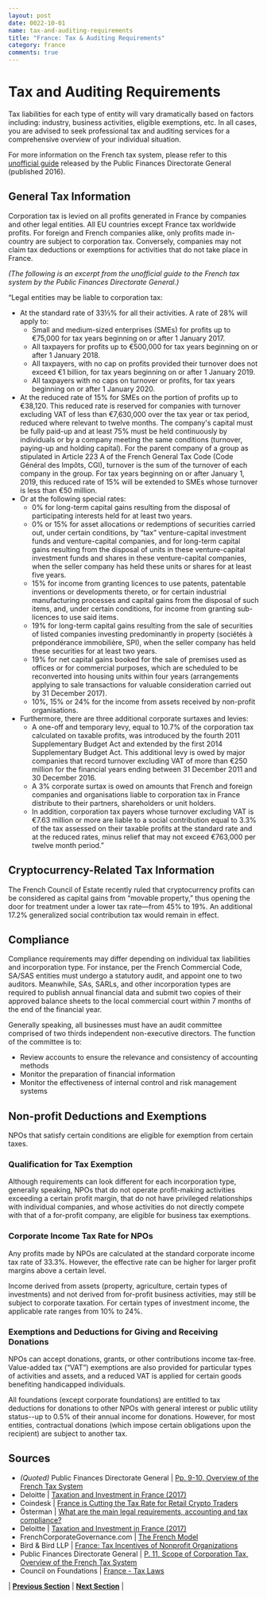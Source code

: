 ```yaml
---
layout: post
date: 0022-10-01
name: tax-and-auditing-requirements
title: "France: Tax & Auditing Requirements"
category: france
comments: true
---
```


# Tax and Auditing Requirements

Tax liabilities for each type of entity will vary dramatically based on factors including: industry, business activities, eligible exemptions, etc. In all cases, you are advised to seek professional tax and auditing services for a comprehensive overview of your individual situation.

For more information on the French tax system, please refer to this [unofficial guide](https://www.impots.gouv.fr/portail/files/media/1_metier/5_international/french_tax_system.pdf) released by the Public Finances Directorate General (published 2016). 

## General Tax Information

Corporation tax is levied on all profits generated in France by companies and other legal entities. All EU countries except France tax worldwide profits. For foreign and French companies alike, only profits made in-country are subject to corporation tax. Conversely, companies may not claim tax deductions or exemptions for activities that do not take place in France. 

*(The following is an excerpt from the unofficial guide to the French tax system by the Public Finances Directorate General.)* 

“Legal entities may be liable to corporation tax:
- At the standard rate of 33⅓% for all their activities. A rate of 28% will apply to: 
  - Small and medium-sized enterprises (SMEs) for profits up to €75,000 for tax years beginning on or after 1 January 2017. 
  - All taxpayers for profits up to €500,000 for tax years beginning on or after 1 January 2018. 
  - All taxpayers, with no cap on profits provided their turnover does not exceed €1 billion, for tax years beginning on or after 1 January 2019.
  - All taxpayers with no caps on turnover or profits, for tax years beginning on or after 1 January 2020.
- At the reduced rate of 15% for SMEs on the portion of profits up to €38,120. This reduced rate is reserved for companies with turnover excluding VAT of less than €7,630,000 over the tax year or tax period, reduced where relevant to twelve months. The company's capital must be fully paid-up and at least 75% must be held continuously by individuals or by a company meeting the same conditions (turnover, paying-up and holding capital). For the parent company of a group as stipulated in Article 223 A of the French General Tax Code (Code Général des Impôts, CGI), turnover is the sum of the turnover of each company in the group. 
For tax years beginning on or after January 1, 2019, this reduced rate of 15% will be extended to SMEs whose turnover is less than €50 million. 
- Or at the following special rates: 
  - 0% for long-term capital gains resulting from the disposal of participating interests held for at least two years. 
  - 0% or 15% for asset allocations or redemptions of securities carried out, under certain conditions, by “tax” venture-capital investment funds and venture-capital companies, and for long-term capital gains resulting from the disposal of units in these venture-capital investment funds and shares in these venture-capital companies, when the seller company has held these units or shares for at least five years. 
  - 15% for income from granting licences to use patents, patentable inventions or developments thereto, or for certain industrial manufacturing processes and capital gains from the disposal of such items, and, under certain conditions, for income from granting sub-licences to use said items.
  - 19% for long-term capital gains resulting from the sale of securities of listed companies investing predominantly in property (sociétés à prépondérance immobilière, SPI), when the seller company has held these securities for at least two years. 
  - 19% for net capital gains booked for the sale of premises used as offices or for commercial purposes, which are scheduled to be reconverted into housing units within four years (arrangements applying to sale transactions for valuable consideration carried out by 31 December 2017). 
  - 10%, 15% or 24% for the income from assets received by non-profit organisations. 
- Furthermore, there are three additional corporate surtaxes and levies: 
  - A one-off and temporary levy, equal to 10.7% of the corporation tax calculated on taxable profits, was introduced by the fourth 2011 Supplementary Budget Act and extended by the first 2014 Supplementary Budget Act. This additional levy is owed by major companies that record turnover excluding VAT of more than €250 million for the financial years ending between 31 December 2011 and 30 December 2016. 
  - A 3% corporate surtax is owed on amounts that French and foreign companies and organisations liable to corporation tax in France distribute to their partners, shareholders or unit holders.  
  - In addition, corporation tax payers whose turnover excluding VAT is €7.63 million or more are liable to a social contribution equal to 3.3% of the tax assessed on their taxable profits at the standard rate and at the reduced rates, minus relief that may not exceed €763,000 per twelve month period.” 

## Cryptocurrency-Related Tax Information
The French Council of Estate recently ruled that cryptocurrency profits can be considered as capital gains from “movable property,” thus opening the door for treatment under a lower tax rate&mdash;from 45% to 19%. An additional 17.2% generalized social contribution tax would remain in effect.

## Compliance
Compliance requirements may differ depending on individual tax liabilities and incorporation type. For instance, per the French Commercial Code, SA/SAS entities must undergo a statutory audit, and appoint one to two auditors. Meanwhile, SAs, SARLs, and other incorporation types are required to publish annual financial data and submit two copies of their approved balance sheets to the local commercial court within 7 months of the end of the financial year. 

Generally speaking, all businesses must have an audit committee comprised of two thirds independent non-executive directors. The function of the committee is to:
- Review accounts to ensure the relevance and consistency of accounting methods
- Monitor the preparation of financial information
- Monitor the effectiveness of internal control and risk management systems

## Non-profit Deductions and Exemptions
NPOs that satisfy certain conditions are eligible for exemption from certain taxes. 

### Qualification for Tax Exemption
Although requirements can look different for each incorporation type, generally speaking, NPOs that do not operate profit-making activities exceeding a certain profit margin, that do not have privileged relationships with individual companies, and whose activities do not directly compete with that of a for-profit company, are eligible for business tax exemptions. 

### Corporate Income Tax Rate for NPOs
Any profits made by NPOs are calculated at the standard corporate income tax rate of 33.3%. However, the effective rate can be higher for larger profit margins above a certain level. 

Income derived from assets (property, agriculture, certain types of investments) and not derived from for-profit business activities, may still be subject to corporate taxation. For certain types of investment income, the applicable rate ranges from 10% to 24%.

### Exemptions and Deductions for Giving and Receiving Donations
NPOs can accept donations, grants, or other contributions income tax-free. Value-added tax (“VAT”) exemptions are also provided for particular types of activities and assets, and a reduced VAT is applied for certain goods benefiting handicapped individuals. 

All foundations (except corporate foundations) are entitled to tax deductions for donations to other NPOs with general interest or public utility status--up to 0.5% of their annual income for donations. However, for most entities, contractual donations (which impose certain obligations upon the recipient) are subject to another tax.

Sources 
---
- *(Quoted)* Public Finances Directorate General | [Pp. 9-10, Overview of the French Tax System](https://www.impots.gouv.fr/portail/files/media/1_metier/5_international/french_tax_system.pdf)
- Deloitte | [Taxation and Investment in France (2017)](https://www2.deloitte.com/content/dam/Deloitte/global/Documents/Tax/dttl-tax-franceguide-2017.pdf)
- Coindesk | [France is Cutting the Tax Rate for Retail Crypto Traders](https://www.coindesk.com/france-cutting-taxes-retail-crypto-traders/)
- Österman | [What are the main legal requirements, accounting and tax compliance?](http://www.osterman-expertise.fr/conseils_en_3eme_sous_section.html) 
- Deloitte | [Taxation and Investment in France (2017)](https://www2.deloitte.com/content/dam/Deloitte/global/Documents/Tax/dttl-tax-franceguide-2017.pdf)
- FrenchCorporateGovernance.com | [The French Model](https://frenchcorporategovernance.wordpress.com/the-french-model/) 
- Bird & Bird LLP | [France: Tax Incentives of Nonprofit Organizations](https://www.twobirds.com/en/news/articles/2014/global/tax/oct-14/france-tax-incentives-of-non-profit-organisations)
- Public Finances Directorate General | [P. 11, Scope of Corporation Tax, Overview of the French Tax System](https://www.impots.gouv.fr/portail/files/media/1_metier/5_international/french_tax_system.pdf)
- Council on Foundations | [France - Tax Laws](https://www.cof.org/content/france#Tax_laws)  

| **[Previous Section]( https://neo-project.github.io/global-blockchain-compliance-hub//france/france-team-member-nationality-requirements.html)** | **[Next Section]( https://neo-project.github.io/global-blockchain-compliance-hub//france/france-governing-by-law.html)** |
